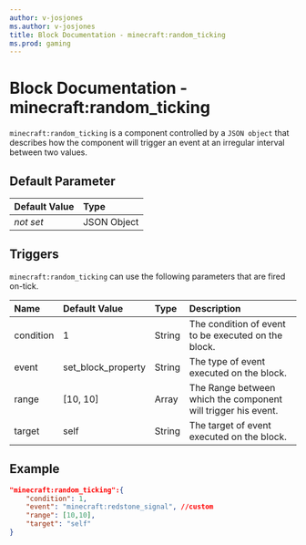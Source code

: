 ```yaml
---
author: v-josjones
ms.author: v-josjones
title: Block Documentation - minecraft:random_ticking
ms.prod: gaming
---
```


# Block Documentation - minecraft:random_ticking

`minecraft:random_ticking` is a component controlled by a `JSON object` that describes how the component will trigger an event at an irregular interval between two values.

## Default Parameter

|Default Value|Type |
|:----|:----|
|*not set*| JSON Object|

## Triggers

`minecraft:random_ticking` can use the following parameters that are fired on-tick.

|Name |Default Value  |Type  |Description  |
|:----------|:----------|:----------|:----------|
|condition| 1| String| The condition of event to be executed on the block. |
|event| set_block_property| String|  The type of event executed on the block. |
|range| [10, 10]| Array|  The Range between which the component will trigger his event. |
|target| self| String| The target of event executed on the block. |

## Example

```json
"minecraft:random_ticking":{
    "condition": 1,
    "event": "minecraft:redstone_signal", //custom
    "range": [10,10],
    "target": "self"
}
```
